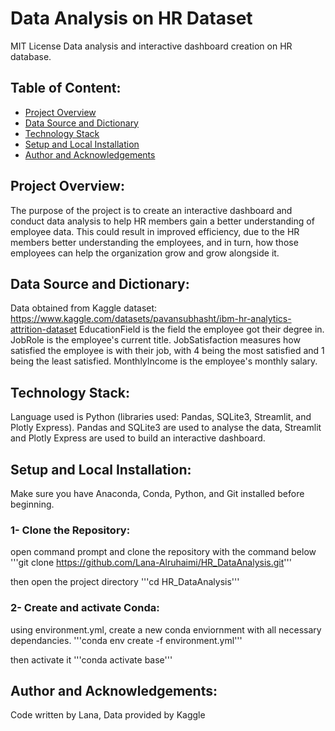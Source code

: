 # Data Analysis on HR Dataset
MIT License
Data analysis and interactive dashboard creation on HR database. 

## Table of Content:
* [Project Overview](#project-overview)
* [Data Source and Dictionary](#data-source-and-dictionary)
* [Technology Stack](#technology-stack)
* [Setup and Local Installation](#setup-and-local-installation)
* [Author and Acknowledgements](#author-and-acknowledgements)

## Project Overview:
The purpose of the project is to create an interactive dashboard and conduct data analysis to help HR members gain a better understanding of employee data. This could result in improved efficiency, due to the HR members better understanding the employees, and in turn, how those employees can help the organization grow and grow alongside it.

## Data Source and Dictionary:
Data obtained from Kaggle dataset: https://www.kaggle.com/datasets/pavansubhasht/ibm-hr-analytics-attrition-dataset
EducationField is the field the employee got their degree in. 
JobRole is the employee's current title.
JobSatisfaction measures how satisfied the employee is with their job, with 4 being the most satisfied and 1 being the least satisfied.
MonthlyIncome is the employee's monthly salary.

## Technology Stack:
Language used is Python (libraries used: Pandas, SQLite3, Streamlit, and Plotly Express).
Pandas and SQLite3 are used to analyse the data, Streamlit and Plotly Express are used to build an interactive dashboard.

## Setup and Local Installation:
Make sure you have Anaconda, Conda, Python, and Git installed before beginning.

### 1- Clone the Repository:
open command prompt and clone the repository with the command below
'''git clone https://github.com/Lana-Alruhaimi/HR_DataAnalysis.git'''

then open the project directory
'''cd HR_DataAnalysis'''

### 2- Create and activate Conda:
using environment.yml, create a new conda enviornment with all necessary dependancies.
'''conda env create -f environment.yml'''

then activate it
'''conda activate base'''


## Author and Acknowledgements:
Code written by Lana, Data provided by Kaggle
